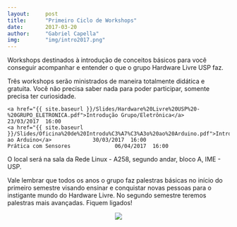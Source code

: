 ```yaml
---
layout:     post
title:      "Primeiro Ciclo de Workshops"
date:       2017-03-20
author:     "Gabriel Capella"
img:        "img/intro2017.png"
---
```


Workshops destinados à introdução de conceitos básicos para você conseguir acompanhar e entender o que o grupo Hardware Livre USP faz.

Três workshops serão ministrados de maneira totalmente didática e gratuita. Você não precisa saber nada para poder participar, somente precisa ter curiosidade.

```
<a href="{{ site.baseurl }}/Slides/Hardware%20Livre%20USP%20-%20GRUPO_ELETRONICA.pdf">Introdução Grupo/Eletrônica</a>       23/03/2017  16:00
<a href="{{ site.baseurl }}/Slides/Oficina%20de%20Introdu%C3%A7%C3%A3o%20ao%20Arduino.pdf">Introdução ao Arduino</a>             30/03/2017  16:00
Prática com Sensores              06/04/2017  16:00
```

O local será na sala da Rede Linux - A258, segundo andar, bloco A, IME - USP.

Vale lembrar que todos os anos o grupo faz palestras básicas no início do primeiro semestre visando ensinar e conquistar novas pessoas para o instigante mundo do Hardware Livre. No segundo semestre teremos palestras mais avançadas. Fiquem ligados!

<p style="text-align: center;">
    <img src="{{ site.baseurl }}/img/intro2017.png" style="margin: 0 auto; max-height: 400px;" />
</p>
